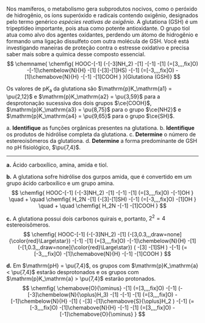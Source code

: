 Nos mamíferos, o metabolismo gera subprodutos nocivos, como o peróxido de hidrogênio, os íons superóxido e radicais contendo oxigênio, designados pelo termo genérico *espécies reativas de oxigênio*. A glutationa (GSH) é um tripeptídeo importante, pois atua como potente antioxidante. O grupo tiol atua como alvo dos agentes oxidantes, perdendo um átomo de hidrogênio e formando uma ligação dissulfeto com outra molécula de GSH. Você está investigando maneiras de proteção contra o estresse oxidativo e precisa saber mais sobre a química desse composto essencial.
$$
    \chemname{
        \chemfig{
            HOOC-[-1]
                (-[-3]NH_2)
            -[1]
            -[-1]
            -[1]
                (=[3,,,,fix]O)
            -[-1]\chembelow{N}{H}
            -[1]
                (-[3]-[1]HS)
            -[-1]
                (=[-3,,,,fix]O)
            -[1]\chemabove{N}{H}
            -[-1]
            -[1]COOH
        }
    }{Glutationa (GSH)}
$$

Os valores de $\mathrm{p}K_\mathrm{a}$ da glutationa são $\mathrm{p}K_\mathrm{a1} = \pu{2,12}$ e $\mathrm{p}K_\mathrm{a2} = \pu{3,59}$ para a desprotonação sucessiva dos dois grupos $\ce{COOH}$, $\mathrm{p}K_\mathrm{a3} = \pu{8,75}$ para o grupo $\ce{NH2}$ e $\mathrm{p}K_\mathrm{a4} = \pu{9,65}$ para o grupo $\ce{SH}$. 

a. **Identifique** as funções orgânicas presentes na glutationa.
b. **Identifique** os produtos de hidrólise completa da glutationa.
c. **Determine** o número de estereoisômeros da glutationa.
d. **Determine** a forma predominante de GSH no $\mathrm{pH}$ fisiológico, $\pu{7,4}$.

---

**a.** Ácido carboxílico, amina, amida e tiol.

**b.** A glutationa sofre hidrólise dos gurpos amida, que é convertido em um grupo ácido carboxílico e um grupo amina.
$$
    \chemfig{
        HOOC-[-1]
            (-[-3]NH_2)
        -[1]
        -[-1]
        -[1]
            (=[3,,,,fix]O)
        -[-1]OH
    }
    \quad
    +
    \quad
    \chemfig{
        H_2N
        -[1]
            (-[3]-[1]SH)
        -[-1]
            (=[-3,,,,fix]O)
        -[1]OH
    }
    \quad
    +
    \quad
    \chemfig{
        H_2N
        -[-1]
        -[1]COOH
    }
$$

**c.** A glutationa possui dois carbonos quirais e, portanto, $2^2 = 4$ estereoisômeros.
$$
    \chemfig{
        HOOC-[-1]
            (-[-3]NH_2)
        -[1]
            (-[3,0.3,,,draw=none]{\color{red}\Large\star})
        -[-1]
        -[1]
            (=[3,,,,fix]O)
        -[-1]\chembelow{N}{H}
        -[1]
             (-[1,0.3,,,draw=none]{\color{red}\Large\star})
            (
                -[3]
                -[1]SH
            )
        -[-1]
            (=[-3,,,,fix]O)
        -[1]\chemabove{N}{H}
        -[-1]
        -[1]COOH
    }
$$

**d.** Em $\mathrm{pH} = \pu{7,4}$, os grupos com $\mathrm{p}K_\mathrm{a} < \pu{7,4}$ estarão desprotonados e os grupos com $\mathrm{p}K_\mathrm{a} > \pu{7,4}$ estarão protonados.
$$
    \chemfig{
        \chemabove{O}{\ominus}
        -[1]
            (=[3,,,,fix]O)
        -[-1]
            (-[-3]\chembelow{N}{\oplus}H_3)
        -[1]
        -[-1]
        -[1]
            (=[3,,,,fix]O)
        -[-1]\chembelow{N}{H}
        -[1]
            (
                -[3]
                -[1]\chemabove{S}{\oplus}H_2
            )
        -[-1]
            (=[-3,,,,fix]O)
        -[1]\chemabove{N}{H}
        -[-1]
        -[1]
            (=[3,,,,fix]O)
        -[-1]\chemabove{O}{\ominus}
    }
$$
